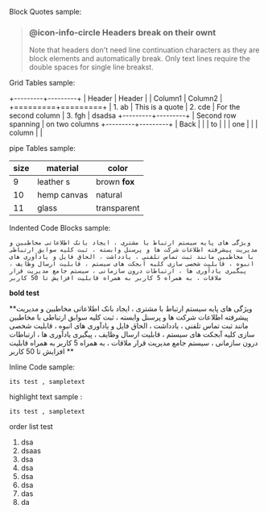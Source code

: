 
Block Quotes sample: 

> ### @icon-info-circle Headers break on their ownt
> Note that headers don't need line continuation characters as they are block elements and automatically break. Only text lines require the double spaces for single line breakst.


Grid Tables sample:

+---------+---------+
| Header  | Header  |
| Column1 | Column2 |
+=========+=========+
| 1. ab   |  This is a quote
| 2. cde  |  For the second column 
| 3. fgh  |  dsadsa 
+---------+---------+
| Second row spanning
| on two columns
+---------+---------+
| Back    |         |
| to      |         |
| one     |         |
| column  |         | 



pipe Tables  sample: 

<div dir="ltr" style="text-align: center">

|size | material     | color       |
|---- | ------------ | ------------|
|9    | leather   s   | brown **fox**  |
|10   | hemp canvas  | natural |
|11   | glass        | transparent |

</div>

Indented Code Blocks  sample: 

    ویژگی های پایه سیستم ارتباط با مشتری ، ایجاد بانک اطلاعاتی مخاطبین و مدیریت پیشرفته اطلاعات شرکت ها و پرسنل وابسته ، ثبت کلیه سوابق ارتباطی با مخاطبین مانند ثبت تماس تلفنی ، یادداشت ، الحاق فایل و یادآوری های انبوه ، قابلیت شخصی سازی کلیه آبجکت های سیستم ، قابلیت ارسال وظایف ، پیگیری یادآوری ها ، ارتباطات درون سازمانی ، سیستم جامع مدیریت قرار ملاقات ، به همراه 5 کاربر به همراه قابلیت افزایش تا 50 کاربر



**bold test**

**ویژگی های پایه سیستم ارتباط با مشتری ، ایجاد بانک اطلاعاتی مخاطبین و مدیریت پیشرفته اطلاعات شرکت ها و پرسنل وابسته ، ثبت کلیه سوابق ارتباطی با مخاطبین مانند ثبت تماس تلفنی ، یادداشت ، الحاق فایل و یادآوری های انبوه ، قابلیت شخصی سازی کلیه آبجکت های سیستم ، قابلیت ارسال وظایف ، پیگیری یادآوری ها ، ارتباطات درون سازمانی ، سیستم جامع مدیریت قرار ملاقات ، به همراه 5 کاربر به همراه قابلیت افزایش تا 50 کاربر
**



Inline Code   sample: 
```
its test , sampletext

```
highlight text sample :

`its test , sampletext`

order list test
1. dsa
2. dsaas
3. dsa
4. dsa
5. dsa
6. dsa
7. das
8. da
